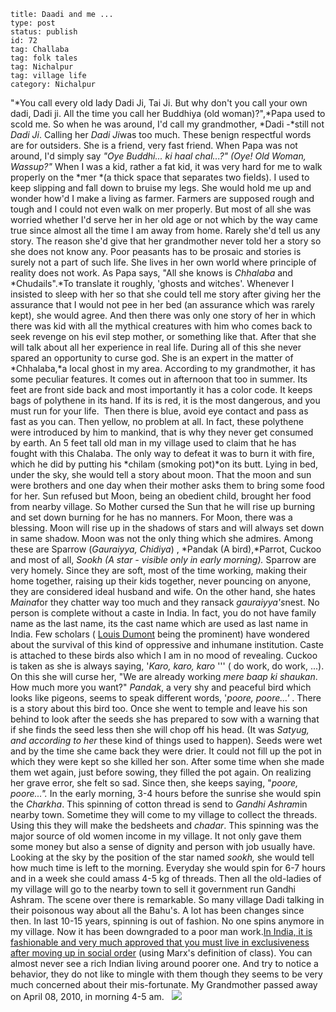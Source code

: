 ~~~~ 
title: Daadi and me ...
type: post
status: publish
id: 72
tag: Challaba
tag: folk tales
tag: Nichalpur
tag: village life
category: Nichalpur
~~~~

"*You call every old lady Dadi Ji, Tai Ji. But why don't you call your
own dadi, Dadi ji. All the time you call her Buddhiya (old
woman)?",*Papa used to scold me. So when he was around, I'd call my
grandmother, *Dadi -*still not *Dadi Ji*. Calling her *Dadi Ji*was too
much. These benign respectful words are for outsiders. She is a friend,
very fast friend. When Papa was not around, I'd simply say *"Oye
Buddhi... ki haal chal...?" (Oye! Old Woman, Wassup?"* When I was a kid,
rather a fat kid, it was very hard for me to walk properly on the
*mer *(a thick space that separates two fields). I used to keep slipping
and fall down to bruise my legs. She would hold me up and wonder how'd I
make a living as farmer. Farmers are supposed rough and tough and I
could not even walk on mer properly. But most of all she was worried
whether I'd serve her in her old age or not which by the way came true
since almost all the time I am away from home. Rarely she'd tell us any
story. The reason she'd give that her grandmother never told her a story
so she does not know any. Poor peasants has to be prosaic and stories is
surely not a part of such life. She lives in her own world where
principle of reality does not work. As Papa says, "All she knows is
*Chhalaba* and *Chudails".*To translate it roughly, 'ghosts and
witches'. Whenever I insisted to sleep with her so that she could tell
me story after giving her the assurance that I would not pee in her bed
(an assurance which was rarely kept), she would agree. And then there
was only one story of her in which there was kid with all the mythical
creatures with him who comes back to seek revenge on his evil step
mother, or something like that. After that she will talk about all her
experience in real life. During all of this she never spared an
opportunity to curse god. She is an expert in the matter of *Chhalaba,*a
local ghost in my area. According to my grandmother, it has some
peculiar features. It comes out in afternoon that too in summer. Its
feet are front side back and most importantly it has a color code. It
keeps bags of polythene in its hand. If its is red, it is the most
dangerous, and you must run for your life.  Then there is blue, avoid
eye contact and pass as fast as you can. Then yellow, no problem at all.
In fact, these polythene were introduced by him to mankind, that is why
they never get consumed by earth. An 5 feet tall old man in my village
used to claim that he has fought with this Chalaba. The only way to
defeat it was to burn it with fire, which he did by putting his *chilam
(smoking pot)*on its butt. Lying in bed, under the sky, she would tell a
story about moon. That the moon and sun were brothers and one day when
their mother asks them to bring some food for her. Sun refused but Moon,
being an obedient child, brought her food from nearby village. So Mother
cursed the Sun that he will rise up burning and set down burning for he
has no manners. For Moon, there was a blessing. Moon will rise up in the
shadows of stars and will always set down in same shadow. Moon was not
the only thing which she admires. Among these are Sparrow (*Gauraiyya,
Chidiya*) , *Pandak (A bird),*Parrot, Cuckoo and most of all, *Sookh (A
star - visible only in early morning).* Sparrow are very homely. Since
they are soft, most of the time working, making their home together,
raising up their kids together, never pouncing on anyone, they are
considered ideal husband and wife. On the other hand, she hates
*Maina*for they chatter way too much and they ransack *gauraiyya's*nest.
No person is complete without a caste in India. In fact, you do not have
family name as the last name, its the cast name which are used as last
name in India. Few scholars ( [Louis
Dumont](http://en.wikipedia.org/wiki/Louis_Dumont "Louis Dumont") being
the prominent) have wondered about the survival of this kind of
oppressive and inhumane institution. Caste is attached to these birds
also which I am in no mood of revealing. Cuckoo is taken as she is
always saying, '*Karo, karo, karo* ''' ( do work, do work, ...). On this
she will curse her, "We are already working *mere baap ki shaukan*. How
much more you want?" *Pandak*, a very shy and peaceful bird which looks
like pigeons, seems to speak different words, '*poore, poore...'* .
There is a story about this bird too. Once she went to temple and leave
his son behind to look after the seeds she has prepared to sow with a
warning that if she finds the seed less then she will chop off his head.
(It was *Satyug, and according to her* these kind of things used to
happen). Seeds were wet and by the time she came back they were drier.
It could not fill up the pot in which they were kept so she killed her
son. After some time when she made them wet again, just before sowing,
they filled the pot again. On realizing her grave error, she felt so
sad. Since then, she keeps saying, "*poore, poore...".* In the early
morning, 3-4 hours before the sunrise she would spin the *Charkha*. This
spinning of cotton thread is send to *Gandhi Ashram*in nearby town.
Sometime they will come to my village to collect the threads. Using this
they will make the bedsheets and *chadar*. This spinning was the major
source of old women income in my village. It not only gave them some
money but also a sense of dignity and person with job usually have.
Looking at the sky by the position of the star named *sookh,* she would
tell how much time is left to the morning. Everyday she would spin for
6-7 hours and in a week she could amass 4-5 kg of threads. Then all the
old-ladies of my village will go to the nearby town to sell it
government run Gandhi Ashram. The scene over there is remarkable. So
many village Dadi talking in their poisonous way about all the Bahu's. A
lot has been changes since then. In last 10-15 years, spinning is out of
fashion. No one spins anymore in my village. Now it has been downgraded
to a poor man work.[In India, it is fashionable and very much approved
that you must live in exclusiveness after moving up in social
order](http://blogs.wsj.com/indiarealtime/2010/04/26/why-dont-indians-give-more/?utm_source=feedburner&utm_medium=feed&utm_campaign=Feed%3A+wsj%2Findiarealtime%2Ffeed+%28WSJ.com%3A+India+Real+Time%29&mod=irt)
(using Marx's definition of class). You can almost never see a rich
Indian living around poorer one. And try to notice a behavior, they do
not like to mingle with them though they seems to be very much concerned
about their mis-fortunate. My Grandmother passed away on April 08, 2010,
in morning 4-5 am.  
![](https://blogger.googleusercontent.com/tracker/3794193585985230867-7000216130966061536?l=dilawarsays.blogspot.com)
 
